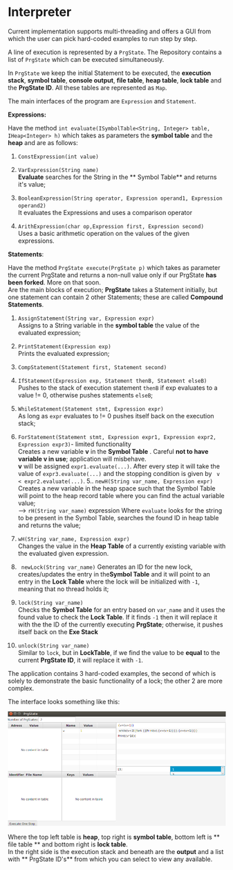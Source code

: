 # Interpreter

Current implementation supports multi-threading and offers a GUI from which the user can pick hard-coded examples to run step by step.

A line of execution is represented by a `PrgState`.
The Repository contains a list of `PrgState` which can be executed simultaneously.

In `PrgState` we keep the initial Statement to be executed, the **execution stack**,  **symbol table**, **console output**, **file table**, **heap table**, **lock table**  and the **PrgState ID**.
All these tables are represented as `Map`.

The main interfaces of the program are `Expression` and `Statement`.

**Expressions:**

Have the method `int evaluate(ISymbolTable<String, Integer> table, IHeap<Integer> h)` which takes as parameters the **symbol table** and the **heap** and are as follows:

1. `ConstExpression(int value)`

2.  `VarExpression(String name)`  
**Evaluate** searches for the String in the ** Symbol Table** and returns it's value;

3. `BooleanExpression(String operator, Expression operand1, Expression operand2)`  
It evaluates the Expressions and uses a comparison operator 

4. `ArithExpression(char op,Expression first, Expression second)`  
Uses a basic arithmetic operation on the values of the given expressions.

**Statements**:

Have the method `PrgState execute(PrgState p)` which takes as parameter the current PrgState and returns a non-null value only if our PrgState **has been forked**. More on that soon.  
Are the main blocks of execution;  **PrgState** takes a Statement initially, but one statement can contain 2 other Statements; these are called **Compound Statements**.

1. `AssignStatement(String var, Expression expr)`  
Assigns to a String variable in the **symbol table** the value of the evaluated expression;

2. `PrintStatement(Expression exp)`  
Prints the evaluated expression;

1. `CompStatement(Statement first, Statement second)`

1. `IfStatement(Expression exp, Statement thenB, Statement elseB)`  
Pushes to the stack of execution statement `thenB` if exp evaluates to a value  != 0, otherwise pushes statements `elseB`;

4. `WhileStatement(Statement stmt, Expression expr)`  
As long as `expr` evaluates to != 0 pushes itself back on the execution stack;

5. `ForStatement(Statement stmt, Expression expr1, Expression expr2, Expression expr3)`-  limited functionality  
Creates a new variable **v** in the **Symbol Table** . Careful **not to have variable v in use**; application will misbehave.  
**v** will be assigned `expr1.evaluate(...)`. After every step it will take the value of `expr3.evaluate(...)` and the stopping condition is given by ` v < expr2.evaluate(...)`.
5.. `newH(String var_name, Expression expr)`  
Creates a new variable in the heap space such that the Symbol Table will point to the heap record table where you can find the actual variable value;  
--> `rH(String var_name)` expression
Where `evaluate` looks for the string to be present in the Symbol Table, searches the found ID in heap table and returns the value; 

6. `wH(String var_name, Expression expr) `  
Changes the value in the **Heap Table** of a currently existing variable with the evaluated given expression.

7. ` newLock(String var_name)`
Generates an ID for the new lock, creates/updates the entry in the**Symbol Table** and it will point to an entry in the **Lock Table** where the lock will be initialized with `-1`, meaning that no thread holds it;

8. `lock(String var_name)`  
Checks the **Symbol Table** for an entry based on `var_name` and it uses the found value to check the **Lock Table**. If it finds `-1` then it will replace it with the the ID of the currently executing **PrgState**; otherwise, it pushes itself back on the **Exe Stack**

9. `unlock(String var_name)`  
Similar to `lock`, but in **LockTable**, if we find the value to be **equal** to the current **PrgState ID**, it will replace it with `-1`.


The application contains 3 hard-coded examples, the second of which is solely to demonstrate the basic functionality of a lock; the other 2 are more complex.

The interface looks something like this:

![interface](https://github.com/robyerts/Interpreter/blob/master/Screenshot%20from%202017-03-05%2013-28-47.png?raw=true)	

Where the top left table is **heap**, top right is **symbol table**, bottom left is ** file table ** and bottom right is **lock table**.  
In the right side is the execution stack and  beneath are the **output** and a list with ** PrgState ID's** from which you can select to view any available.
